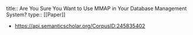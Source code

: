 title:: Are You Sure You Want to Use MMAP in Your Database Management System?
type:: [[Paper]]

- https://api.semanticscholar.org/CorpusID:245835402